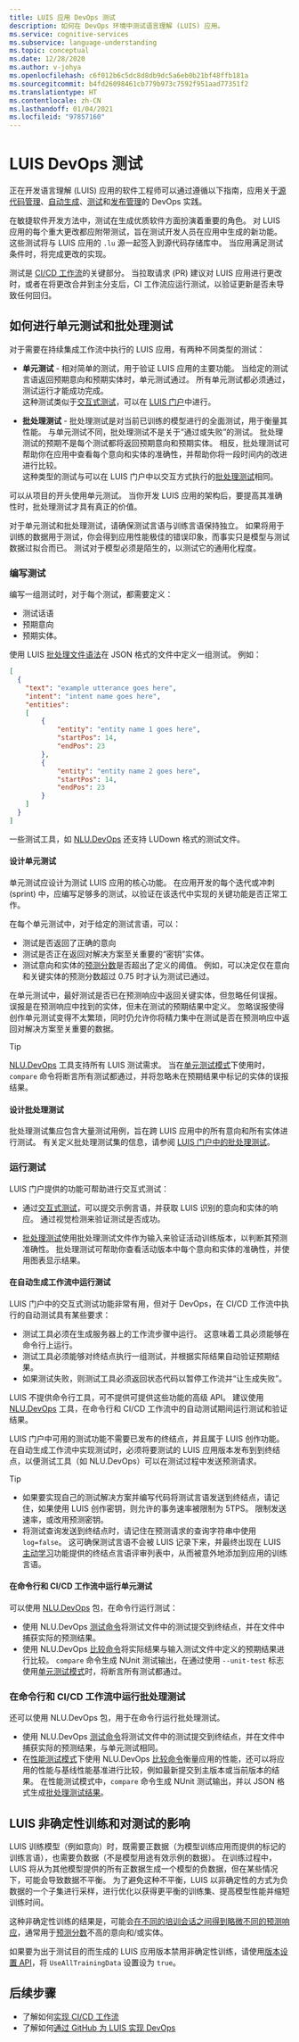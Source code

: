 ```yaml
---
title: LUIS 应用 DevOps 测试
description: 如何在 DevOps 环境中测试语言理解 (LUIS) 应用。
ms.service: cognitive-services
ms.subservice: language-understanding
ms.topic: conceptual
ms.date: 12/28/2020
ms.author: v-johya
ms.openlocfilehash: c6f012b6c5dc8d8db9dc5a6eb0b21bf48ffb181a
ms.sourcegitcommit: b4fd26098461cb779b973c7592f951aad77351f2
ms.translationtype: HT
ms.contentlocale: zh-CN
ms.lasthandoff: 01/04/2021
ms.locfileid: "97857160"
---
```

# <a name="testing-for-luis-devops"></a>LUIS DevOps 测试

正在开发语言理解 (LUIS) 应用的软件工程师可以通过遵循以下指南，应用关于[源代码管理](luis-concept-devops-sourcecontrol.md)、[自动生成](luis-concept-devops-automation.md)、[测试](luis-concept-devops-testing.md)和[发布管理](luis-concept-devops-automation.md#release-management)的 DevOps 实践。

在敏捷软件开发方法中，测试在生成优质软件方面扮演着重要的角色。 对 LUIS 应用的每个重大更改都应附带测试，旨在测试开发人员在应用中生成的新功能。 这些测试将与 LUIS 应用的 `.lu` 源一起签入到源代码存储库中。 当应用满足测试条件时，将完成更改的实现。

测试是 [CI/CD 工作流](luis-concept-devops-automation.md)的关键部分。 当拉取请求 (PR) 建议对 LUIS 应用进行更改时，或者在将更改合并到主分支后，CI 工作流应运行测试，以验证更新是否未导致任何回归。

## <a name="how-to-do-unit-testing-and-batch-testing"></a>如何进行单元测试和批处理测试

对于需要在持续集成工作流中执行的 LUIS 应用，有两种不同类型的测试：

- **单元测试** - 相对简单的测试，用于验证 LUIS 应用的主要功能。 当给定的测试言语返回预期意向和预期实体时，单元测试通过。 所有单元测试都必须通过，测试运行才能成功完成。  
这种测试类似于[交互式测试](./luis-concept-test.md)，可以在 [LUIS 门户](https://luis.azure.cn/)中进行。

- **批处理测试** - 批处理测试是对当前已训练的模型进行的全面测试，用于衡量其性能。 与单元测试不同，批处理测试不是关于“通过或失败”的测试。 批处理测试的预期不是每个测试都将返回预期意向和预期实体。 相反，批处理测试可帮助你在应用中查看每个意向和实体的准确性，并帮助你将一段时间内的改进进行比较。  
这种类型的测试与可以在 LUIS 门户中以交互方式执行的[批处理测试](./luis-concept-batch-test.md)相同。

可以从项目的开头使用单元测试。 当你开发 LUIS 应用的架构后，要提高其准确性时，批处理测试才具有真正的价值。

对于单元测试和批处理测试，请确保测试言语与训练言语保持独立。 如果将用于训练的数据用于测试，你会得到应用性能极佳的错误印象，而事实只是模型与测试数据过拟合而已。 测试对于模型必须是陌生的，以测试它的通用化程度。

### <a name="writing-tests"></a>编写测试

编写一组测试时，对于每个测试，都需要定义：

* 测试话语
* 预期意向
* 预期实体。

使用 LUIS [批处理文件语法](./luis-concept-batch-test.md#batch-syntax-template-for-intents-with-entities)在 JSON 格式的文件中定义一组测试。 例如：

```JSON
[
  {
    "text": "example utterance goes here",
    "intent": "intent name goes here",
    "entities":
    [
        {
            "entity": "entity name 1 goes here",
            "startPos": 14,
            "endPos": 23
        },
        {
            "entity": "entity name 2 goes here",
            "startPos": 14,
            "endPos": 23
        }
    ]
  }
]
```

一些测试工具，如 [NLU.DevOps](https://github.com/microsoft/NLU.DevOps) 还支持 LUDown 格式的测试文件。

#### <a name="designing-unit-tests"></a>设计单元测试

单元测试应设计为测试 LUIS 应用的核心功能。 在应用开发的每个迭代或冲刺 (sprint) 中，应编写足够多的测试，以验证在该迭代中实现的关键功能是否正常工作。

在每个单元测试中，对于给定的测试言语，可以：

* 测试是否返回了正确的意向
* 测试是否正在返回对解决方案至关重要的“密钥”实体。
* 测试意向和实体的[预测分数](./luis-concept-prediction-score.md)是否超出了定义的阈值。 例如，可以决定仅在意向和关键实体的预测分数超过 0.75 时才认为测试已通过。

在单元测试中，最好测试是否已在预测响应中返回关键实体，但忽略任何误报。 误报是在预测响应中找到的实体，但未在测试的预期结果中定义。 忽略误报使得创作单元测试变得不太繁琐，同时仍允许你将精力集中在测试是否在预测响应中返回对解决方案至关重要的数据。

> [!TIP]
> [NLU.DevOps](https://github.com/microsoft/NLU.DevOps) 工具支持所有 LUIS 测试需求。 当在[单元测试模式](https://github.com/microsoft/NLU.DevOps/blob/master/docs/Analyze.md#unit-test-mode)下使用时，`compare` 命令将断言所有测试都通过，并将忽略未在预期结果中标记的实体的误报结果。

#### <a name="designing-batch-tests"></a>设计批处理测试

批处理测试集应包含大量测试用例，旨在跨 LUIS 应用中的所有意向和所有实体进行测试。 有关定义批处理测试集的信息，请参阅 [LUIS 门户中的批处理测试](./luis-concept-batch-test.md)。

### <a name="running-tests"></a>运行测试

LUIS 门户提供的功能可帮助进行交互式测试：

* 通过[交互式测试](./luis-concept-test.md)，可以提交示例言语，并获取 LUIS 识别的意向和实体的响应。 通过视觉检测来验证测试是否成功。

* [批处理测试](./luis-concept-batch-test.md)使用批处理测试文件作为输入来验证活动训练版本，以判断其预测准确性。 批处理测试可帮助你查看活动版本中每个意向和实体的准确性，并使用图表显示结果。

#### <a name="running-tests-in-an-automated-build-workflow"></a>在自动生成工作流中运行测试

LUIS 门户中的交互式测试功能非常有用，但对于 DevOps，在 CI/CD 工作流中执行的自动测试具有某些要求：

* 测试工具必须在生成服务器上的工作流步骤中运行。 这意味着工具必须能够在命令行上运行。
* 测试工具必须能够对终结点执行一组测试，并根据实际结果自动验证预期结果。
* 如果测试失败，则测试工具必须返回状态代码以暂停工作流并“让生成失败”。

LUIS 不提供命令行工具，可不提供可提供这些功能的高级 API。 建议使用 [NLU.DevOps](https://github.com/microsoft/NLU.DevOps) 工具，在命令行和 CI/CD 工作流中的自动测试期间运行测试和验证结果。

LUIS 门户中可用的测试功能不需要已发布的终结点，并且属于 LUIS 创作功能。 在自动生成工作流中实现测试时，必须将要测试的 LUIS 应用版本发布到到终结点，以便测试工具（如 NLU.DevOps）可以在测试过程中发送预测请求。

> [!TIP]
> * 如果要实现自己的测试解决方案并编写代码将测试言语发送到终结点，请记住，如果使用 LUIS 创作密钥，则允许的事务速率被限制为 5TPS。 限制发送速率，或改用预测密钥。
> * 将测试查询发送到终结点时，请记住在预测请求的查询字符串中使用 `log=false`。 这可确保测试言语不会被 LUIS 记录下来，并最终出现在 LUIS [主动学习](./luis-concept-review-endpoint-utterances.md)功能提供的终结点言语评审列表中，从而被意外地添加到应用的训练言语。

#### <a name="running-unit-tests-at-the-command-line-and-in-cicd-workflows"></a>在命令行和 CI/CD 工作流中运行单元测试

可以使用 [NLU.DevOps](https://github.com/microsoft/NLU.DevOps) 包，在命令行运行测试：

* 使用 NLU.DevOps [测试命令](https://github.com/microsoft/NLU.DevOps/blob/master/docs/Test.md)将测试文件中的测试提交到终结点，并在文件中捕获实际的预测结果。
* 使用 NLU.DevOps [比较命令](https://github.com/microsoft/NLU.DevOps/blob/master/docs/Analyze.md)将实际结果与输入测试文件中定义的预期结果进行比较。 `compare` 命令生成 NUnit 测试输出，在通过使用 `--unit-test` 标志使用[单元测试模式](https://github.com/microsoft/NLU.DevOps/blob/master/docs/Analyze.md#unit-test-mode)时，将断言所有测试都通过。

### <a name="running-batch-tests-at-the-command-line-and-in-cicd-workflows"></a>在命令行和 CI/CD 工作流中运行批处理测试

还可以使用 NLU.DevOps 包，用于在命令行运行批处理测试。

* 使用 NLU.DevOps [测试命令](https://github.com/microsoft/NLU.DevOps/blob/master/docs/Test.md)将测试文件中的测试提交到终结点，并在文件中捕获实际的预测结果，与单元测试相同。
* 在[性能测试模式](https://github.com/microsoft/NLU.DevOps/blob/master/docs/Analyze.md#performance-test-mode)下使用 NLU.DevOps [比较命令](https://github.com/microsoft/NLU.DevOps/blob/master/docs/Analyze.md)衡量应用的性能，还可以将应用的性能与基线性能基准进行比较，例如最新提交到主版本或当前版本的结果。 在性能测试模式中，`compare` 命令生成 NUnit 测试输出，并以 JSON 格式生成[批处理测试结果](./luis-glossary.md#batch-test)。

## <a name="luis-non-deterministic-training-and-the-effect-on-testing"></a>LUIS 非确定性训练和对测试的影响

LUIS 训练模型（例如意向）时，既需要正数据（为模型训练应用而提供的标记的训练言语），也需要负数据（不是模型用途有效示例的数据）。 在训练过程中，LUIS 将从为其他模型提供的所有正数据生成一个模型的负数据，但在某些情况下，可能会导致数据不平衡。 为了避免这种不平衡，LUIS 以非确定性的方式为负数据的一个子集进行采样，进行优化以获得更平衡的训练集、提高模型性能并缩短训练时间。

这种非确定性训练的结果是，可能会[在不同的培训会话之间得到略微不同的预测响应](./luis-concept-prediction-score.md)，通常用于[预测分数](./luis-concept-prediction-score.md)不高的意向和/或实体。

如果要为出于测试目的而生成的 LUIS 应用版本禁用非确定性训练，请使用[版本设置 API](https://dev.cognitive.azure.cn/docs/services/5890b47c39e2bb17b84a55ff/operations/versions-update-application-version-settings)，将 `UseAllTrainingData` 设置设为 `true`。

## <a name="next-steps"></a>后续步骤

* 了解如何[实现 CI/CD 工作流](luis-concept-devops-automation.md)
* 了解如何[通过 GitHub 为 LUIS 实现 DevOps](luis-how-to-devops-with-github.md)

